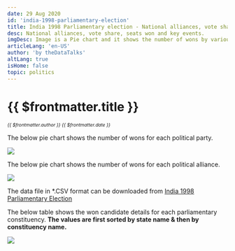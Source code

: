 ```yaml
---
date: 29 Aug 2020
id: 'india-1998-parliamentary-election'
title: India 1998 Parliamentary election - National alliances, vote share, seats won and key events.
desc: National alliances, vote share, seats won and key events.
imgDesc: Image is a Pie chart and it shows the number of wons by various alliances in the state.
articleLang: 'en-US'
author: 'by theDataTalks'
altLang: true
isHome: false
topic: politics
---
```


<altLang />

# {{ $frontmatter.title }}
<i style="font-size: 0.75em;"> {{ $frontmatter.author }} {{ $frontmatter.date }} </i>

The below pie chart shows the number of wons for each political party.  

![](/img/politics/india-1998-parliamentary-election/india-1998-election-1.png)

The below pie chart shows the number of wons for each political alliance.  

![](/img/politics/india-1998-parliamentary-election/india-1998-election-2.png)

The data file in \*.CSV format can be downloaded from [India 1998 Parliamentary Election](http://thedatatalks.in/datas/politics/india-2001-parliamentary-election.csv)

The below table shows the won candidate details for each parliamentary constituency.
**The values are first sorted by state name & then by constituency name.**

![](/img/politics/india-1998-parliamentary-election/india-1998-election-3.png)


<style>

</style>
